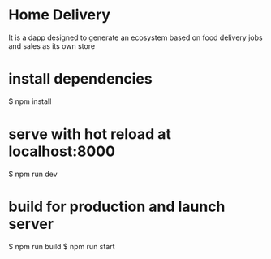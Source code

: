 # Home Delivery
It is a dapp designed to generate an ecosystem based on food delivery jobs and sales as its own store

# install dependencies
$ npm install

# serve with hot reload at localhost:8000
$ npm run dev

# build for production and launch server
$ npm run build
$ npm run start
